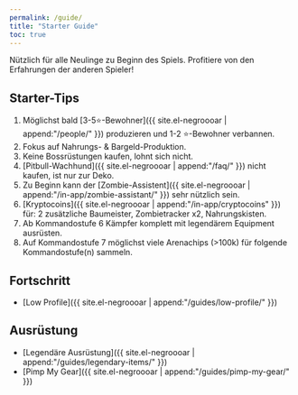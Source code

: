 ```yaml
---
permalink: /guide/
title: "Starter Guide"
toc: true
---
```


Nützlich für alle Neulinge zu Beginn des Spiels. Profitiere von den Erfahrungen der anderen Spieler!

## Starter-Tips

1. Möglichst bald [3-5:star:-Bewohner]({{ site.el-negroooar | append:"/people/" }}) produzieren und 1-2 :star:-Bewohner verbannen.
2. Fokus auf Nahrungs- & Bargeld-Produktion.
3. Keine Bossrüstungen kaufen, lohnt sich nicht.
4. [Pitbull-Wachhund]({{ site.el-negroooar | append:"/faq/" }}) nicht kaufen, ist nur zur Deko.
5. Zu Beginn kann der [Zombie-Assistent]({{ site.el-negroooar | append:"/in-app/zombie-assistant/" }}) sehr nützlich sein.
6. [Kryptocoins]({{ site.el-negroooar | append:"/in-app/cryptocoins" }}) für: 2 zusätzliche Baumeister, Zombietracker x2, Nahrungskisten.
7. Ab Kommandostufe 6 Kämpfer komplett mit legendärem Equipment ausrüsten.
8. Auf Kommandostufe 7 möglichst viele Arenachips (>100k) für folgende Kommandostufe(n) sammeln.



## Fortschritt

* [Low Profile]({{ site.el-negroooar | append:"/guides/low-profile/" }})

## Ausrüstung

* [Legendäre Ausrüstung]({{ site.el-negroooar | append:"/guides/legendary-items/" }})
* [Pimp My Gear]({{ site.el-negroooar | append:"/guides/pimp-my-gear/" }})
